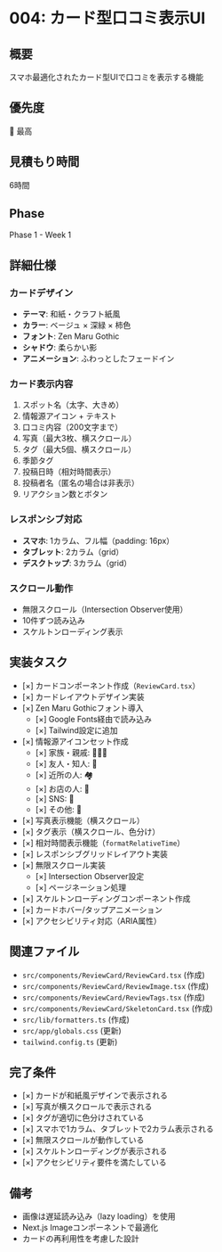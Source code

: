 # 004: カード型口コミ表示UI

## 概要
スマホ最適化されたカード型UIで口コミを表示する機能

## 優先度
🔴 最高

## 見積もり時間
6時間

## Phase
Phase 1 - Week 1

## 詳細仕様

### カードデザイン
- **テーマ**: 和紙・クラフト紙風
- **カラー**: ベージュ × 深緑 × 柿色
- **フォント**: Zen Maru Gothic
- **シャドウ**: 柔らかい影
- **アニメーション**: ふわっとしたフェードイン

### カード表示内容
1. スポット名（太字、大きめ）
2. 情報源アイコン + テキスト
3. 口コミ内容（200文字まで）
4. 写真（最大3枚、横スクロール）
5. タグ（最大5個、横スクロール）
6. 季節タグ
7. 投稿日時（相対時間表示）
8. 投稿者名（匿名の場合は非表示）
9. リアクション数とボタン

### レスポンシブ対応
- **スマホ**: 1カラム、フル幅（padding: 16px）
- **タブレット**: 2カラム（grid）
- **デスクトップ**: 3カラム（grid）

### スクロール動作
- 無限スクロール（Intersection Observer使用）
- 10件ずつ読み込み
- スケルトンローディング表示

## 実装タスク

- [×] カードコンポーネント作成（`ReviewCard.tsx`）
- [×] カードレイアウトデザイン実装
- [×] Zen Maru Gothicフォント導入
  - [×] Google Fonts経由で読み込み
  - [×] Tailwind設定に追加
- [×] 情報源アイコンセット作成
  - [×] 家族・親戚: 👨‍👩‍👧
  - [×] 友人・知人: 👥
  - [×] 近所の人: 🏘️
  - [×] お店の人: 🏪
  - [×] SNS: 📱
  - [×] その他: 💬
- [×] 写真表示機能（横スクロール）
- [×] タグ表示（横スクロール、色分け）
- [×] 相対時間表示機能（`formatRelativeTime`）
- [×] レスポンシブグリッドレイアウト実装
- [×] 無限スクロール実装
  - [×] Intersection Observer設定
  - [×] ページネーション処理
- [×] スケルトンローディングコンポーネント作成
- [×] カードホバー/タップアニメーション
- [×] アクセシビリティ対応（ARIA属性）

## 関連ファイル
- `src/components/ReviewCard/ReviewCard.tsx` (作成)
- `src/components/ReviewCard/ReviewImage.tsx` (作成)
- `src/components/ReviewCard/ReviewTags.tsx` (作成)
- `src/components/ReviewCard/SkeletonCard.tsx` (作成)
- `src/lib/formatters.ts` (作成)
- `src/app/globals.css` (更新)
- `tailwind.config.ts` (更新)

## 完了条件
- [×] カードが和紙風デザインで表示される
- [×] 写真が横スクロールで表示される
- [×] タグが適切に色分けされている
- [×] スマホで1カラム、タブレットで2カラム表示される
- [×] 無限スクロールが動作している
- [×] スケルトンローディングが表示される
- [×] アクセシビリティ要件を満たしている

## 備考
- 画像は遅延読み込み（lazy loading）を使用
- Next.js Imageコンポーネントで最適化
- カードの再利用性を考慮した設計
